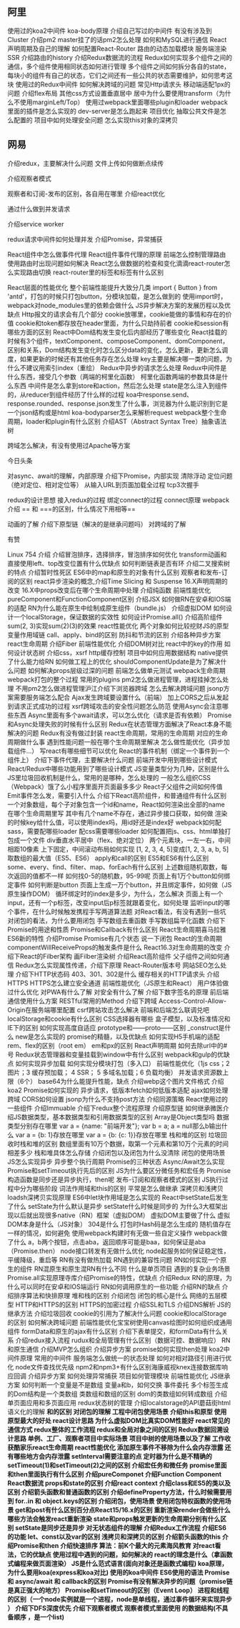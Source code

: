 

## 阿里

使用过的koa2中间件
koa-body原理
介绍自己写过的中间件
有没有涉及到Cluster
介绍pm2
master挂了的话pm2怎么处理
如何和MySQL进行通信
React声明周期及自己的理解
如何配置React-Router
路由的动态加载模块
服务端渲染SSR
介绍路由的history
介绍Redux数据流的流程
Redux如何实现多个组件之间的通信，多个组件使用相同状态如何进行管理
多个组件之间如何拆分各自的state，每块小的组件有自己的状态，它们之间还有一些公共的状态需要维护，如何思考这块
使用过的Redux中间件
如何解决跨域的问题
常见Http请求头
移动端适配1px的问题
介绍flex布局
其他css方式设置垂直居中
居中为什么要使用transform（为什么不使用marginLeft/Top） 使用过webpack里面哪些plugin和loader
webpack里面的插件是怎么实现的
dev-server是怎么跑起来
项目优化
抽取公共文件是怎么配置的
项目中如何处理安全问题
怎么实现this对象的深拷贝

## 网易

介绍redux，主要解决什么问题
文件上传如何做断点续传




介绍观察者模式

观察者和订阅-发布的区别，各自用在哪里
介绍react优化

通过什么做到并发请求

介绍service worker

redux请求中间件如何处理并发
介绍Promise，异常捕获



React组件中怎么做事件代理
React组件事件代理的原理
前端怎么控制管理路由
使用路由时出现问题如何解决
React怎么做数据的检查和变化滴滴react-router怎么实现路由切换
react-router里的<Link>标签和<a>标签有什么区别

React层面的性能优化
整个前端性能提升大致分几类
import { Button } from 'antd'，打包的时候只打包button，分模块加载，是怎么做到的
使用import时，webpack对node_modules里的依赖会做什么
JS异步解决方案的发展历程以及优缺点
Http报文的请求会有几个部分
cookie放哪里，cookie能做的事情和存在的价值
cookie和token都存放在header里面，为什么只劫持前者
cookie和session有哪些方面的区别
React中Dom结构发生变化后内部经历了哪些变化
React挂载的时候有3个组件，textComponent、composeComponent、domComponent，区别和关系，Dom结构发生变化时怎么区分data的变化，怎么更新，更新怎么调度，如果更新的时候还有其他任务存在怎么处理
key主要是解决哪一类的问题，为什么不建议用索引index（重绘）
Redux中异步的请求怎么处理
Redux中间件是什么东西，接受几个参数（两端的柯里化函数）
柯里化函数两端的参数具体是什么东西
中间件是怎么拿到store和action，然后怎么处理
state是怎么注入到组件的，从reducer到组件经历了什么样的过程
koa中response.send、response.rounded、response.json发生了什么事，浏览器为什么能识别到它是一个json结构或是html
koa-bodyparser怎么来解析request
webpack整个生命周期，loader和plugin有什么区别
介绍AST（Abstract Syntax Tree）抽象语法树


跨域怎么解决，有没有使用过Apache等方案

今日头条

对async、await的理解，内部原理
介绍下Promise，内部实现
清除浮动
定位问题（绝对定位、相对定位等）
从输入URL到页面加载全过程
tcp3次握手

redux的设计思想
接入redux的过程
绑定connect的过程
connect原理
webpack介绍
== 和 ===的区别，什么情况下用相等==

动画的了解
介绍下原型链（解决的是继承问题吗）
对跨域的了解

有赞

Linux 754 介绍
介绍冒泡排序，选择排序，冒泡排序如何优化
transform动画和直接使用left、top改变位置有什么优缺点
如何判断链表是否有环
介绍二叉搜索树的特点
介绍暂时性死区
ES6中的map和原生的对象有什么区别
观察者和发布-订阅的区别
react异步渲染的概念,介绍Time Slicing 和 Suspense
16.X声明周期的改变
16.X中props改变后在哪个生命周期中处理
介绍纯函数
前端性能优化
pureComponent和FunctionComponent区别
介绍JSX
如何做RN在安卓和IOS端的适配
RN为什么能在原生中绘制成原生组件（bundle.js）
介绍虚拟DOM
如何设计一个localStorage，保证数据的实效性
如何设计Promise.all()
介绍高阶组件
sum(2, 3)实现sum(2)(3)的效果
react性能优化
两个对象如何比较挖财JS的原型
变量作用域链
call、apply、bind的区别
防抖和节流的区别
介绍各种异步方案
react生命周期
介绍Fiber
前端性能优化
介绍DOM树对比
react中的key的作用
如何设计状态树
介绍css，xsrf
http缓存控制
项目中如何应用数据结构
native提供了什么能力给RN
如何做工程上的优化
shouldComponentUpdate是为了解决什么问题
如何解决props层级过深的问题
前端怎么做单元测试
webpack生命周期
webpack打包的整个过程
常用的plugins
pm2怎么做进程管理，进程挂掉怎么处理
不用pm2怎么做进程管理沪江介绍下浏览器跨域
怎么去解决跨域问题
jsonp方案需要服务端怎么配合
Ajax发生跨域要设置什么（前端）
加上CORS之后从发起到请求正式成功的过程
xsrf跨域攻击的安全性问题怎么防范
使用Async会注意哪些东西
Async里面有多个await请求，可以怎么优化（请求是否有依赖）
Promise和Async处理失败的时候有什么区别
Redux在状态管理方面解决了React本身不能解决的问题
Redux有没有做过封装
react生命周期，常用的生命周期
对应的生命周期做什么事
遇到性能问题一般在哪个生命周期里解决
怎么做性能优化（异步加载组件...）
写react有哪些细节可以优化
React的事件机制（绑定一个事件到一个组件上）
介绍下事件代理，主要解决什么问题
前端开发中用到哪些设计模式
React/Redux中哪些功能用到了哪些设计模式
JS变量类型分为几种，区别是什么
JS里垃圾回收机制是什么，常用的是哪种，怎么处理的
一般怎么组织CSS（Webpack）饿了么小程序里面开页面最多多少
React子父组件之间如何传值
Emit事件怎么发，需要引入什么
介绍下React高阶组件，和普通组件有什么区别
一个对象数组，每个子对象包含一个id和name，React如何渲染出全部的name
在哪个生命周期里写
其中有几个name不存在，通过异步接口获取，如何做
渲染的时候key给什么值，可以使用index吗，用id好还是index好
webpack如何配sass，需要配哪些loader
配css需要哪些loader
如何配置把js、css、html单独打包成一个文件
div垂直水平居中（flex、绝对定位）
两个元素块，一左一右，中间相距10像素
上下固定，中间滚动布局如何实现
  [1, 2, 3, 4, 5]变成[1, 2, 3, a, b, 5]
取数组的最大值（ES5、ES6）
apply和call的区别
ES5和ES6有什么区别
some、every、find、filter、map、forEach有什么区别
上述数组随机取数，每次返回的值都不一样
如何找0-5的随机数，95-99呢
页面上有1万个button如何绑定事件
如何判断是button
页面上生成一万个button，并且绑定事件，如何做（JS原生操作DOM）
循环绑定时的index是多少，为什么，怎么解决
页面上有一个input，还有一个p标签，改变input后p标签就跟着变化，如何处理
监听input的哪个事件，在什么时候触发携程手写两道算法题
对React看法，有没有遇到一些坑
对闭包的看法，为什么要用闭包
手写数组去重函数
手写数组扁平化函数
介绍下Promise的用途和性质
Promise和Callback有什么区别
React生命周期喜马拉雅ES6新的特性
介绍Promise
Promise有几个状态
说一下闭包
React的生命周期
componentWillReceiveProps的触发条件是什么
React16.3对生命周期的改变
介绍下React的Filber架构
画Filber渲染树
介绍React高阶组件
父子组件之间如何通信
Redux怎么实现属性传递，介绍下原理
React-Router版本号
网站SEO怎么处理
介绍下HTTP状态码
403、301、302是什么
缓存相关的HTTP请求头
介绍HTTPS
HTTPS怎么建立安全通道
前端性能优化（JS原生和React）
用户体验做过什么优化
对PWA有什么了解
对安全有什么了解
介绍下数字签名的原理
前后端通信使用什么方案
RESTful常用的Method
介绍下跨域
Access-Control-Allow-Origin在服务端哪里配置
csrf跨站攻击怎么解决
前端和后端怎么联调兑吧localStorage和cookie有什么区别
CSS选择器有哪些
盒子模型，以及标准情况和IE下的区别
如何实现高度自适应
prototype和——proto——区别
_construct是什么
new是怎么实现的
promise的精髓，以及优缺点
如何实现H5手机端的适配
rem、flex的区别（root em）
em和px的区别
React声明周期
如何去除url中的#号
Redux状态管理器和变量挂载到window中有什么区别
webpack和gulp的优缺点
如何实现异步加载
如何实现分模块打包（多入口）
前端性能优化（1js css；2 图片；3 缓存预加载； 4 SSR； 5 多域名加载；6 负载均衡）
并发请求资源数上限（6个）
base64为什么能提升性能，缺点
介绍webp这个图片文件格式
介绍koa2
Promise如何实现的
异步请求，低版本fetch如何低版本适配
ajax如何处理跨域
CORS如何设置
jsonp为什么不支持post方法
介绍同源策略
React使用过的一些组件
介绍Immuable
介绍下redux整个流程原理
介绍原型链
如何继承微医介绍JS数据类型，基本数据类型和引用数据类型的区别
Array是Object类型吗
数据类型分别存在哪里
var a = {name: "前端开发"}; var b = a; a = null那么b输出什么
var a = {b: 1}存放在哪里
var a = {b: {c: 1}}存放在哪里
栈和堆的区别
垃圾回收时栈和堆的区别
数组里面有10万个数据，取第一个元素和第10万个元素的时间相差多少
栈和堆具体怎么存储
介绍闭包以及闭包为什么没清除
闭包的使用场景
JS怎么实现异步
异步整个执行周期
Promise的三种状态
Async/Await怎么实现
Promise和setTimeout执行先后的区别
JS为什么要区分微任务和宏任务
Promise构造函数是同步还是异步执行，then呢
发布-订阅和观察者模式的区别
JS执行过程中分为哪些阶段
词法作用域和this的区别
平常是怎么做继承
深拷贝和浅拷贝
loadsh深拷贝实现原理
ES6中let块作用域是怎么实现的
React中setState后发生了什么
setState为什么默认是异步
setState什么时候是同步的
为什么3大框架出现以后就出现很多native（RN）框架（虚拟DOM）
虚拟DOM主要做了什么
虚拟DOM本身是什么（JS对象）
304是什么
打包时Hash码是怎么生成的
随机值存在一样的情况，如何避免
使用webpack构建时有无做一些自定义操作
webpack做了什么
a，b两个按钮，点击aba，返回顺序可能是baa，如何保证是aba（Promise.then）
node接口转发有无做什么优化
node起服务如何保证稳定性，平缓降级，重启等
RN有没有做热加载
RN遇到的兼容性问题
RN如何实现一个原生的组件
RN混原生和原生混RN有什么不同
什么是单页项目
遇到的复杂业务场景
Promise.all实现原理寺库介绍Promise的特性，优缺点
介绍Redux
RN的原理，为什么可以同时在安卓和IOS端运行
RN如何调用原生的一些功能
介绍RN的缺点
介绍排序算法和快排原理
堆和栈的区别
介绍闭包
闭包的核心是什么
网络的五层模型
HTTP和HTTPS的区别
HTTPS的加密过程
介绍SSL和TLS
介绍DNS解析
JS的继承方法
介绍垃圾回收
cookie的引用为了解决什么问题
cookie和localStorage的区别
如何解决跨域问题
前端性能优化宝宝树使用canvas绘图时如何组织成通用组件
formData和原生的ajax有什么区别
介绍下表单提交，和formData有什么关系
介绍redux接入流程
rudux和全局管理有什么区别（数据可控、数据响应）
RN和原生通信
介绍MVP怎么组织
介绍异步方案
promise如何实现then处理
koa2中间件原理
常用的中间件
服务端怎么做统一的状态处理
如何对相对路径引用进行优化
node文件查找优先级
npm2和npm3+有什么区别海康威视knex连接数据库响应回调
介绍异步方案
如何处理异常捕获
项目如何管理模块
前端性能优化
JS继承方案
如何判断一个变量是不是数组
变量a和b，如何交换
事件委托
多个标签生成的Dom结构是一个类数组
类数组和数组的区别
dom的类数组如何转成数组
介绍单页面应用和多页面应用
redux状态树的管理
介绍localstorage的API蘑菇街html语义化的理解
<b>和<strong>的区别
对闭包的理解
工程中闭包使用场景
介绍this和原型
使用原型最大的好处
react设计思路
为什么虚拟DOM比真实DOM性能好
react常见的通信方式
redux整体的工作流程
redux和全局对象之间的区别
Redux数据回溯设计思路
单例、工厂、观察者项目中实际场景
项目中树的使用场景以及了解
工作收获酷家乐react生命周期
react性能优化
添加原生事件不移除为什么会内存泄露
还有哪些地方会内存泄露
setInterval需要注意的点
定时器为什么是不精确的
setTimeout(1)和setTimeout(2)之间的区别
介绍宏任务和微任务
promise里面和then里面执行有什么区别
介绍pureComponet
介绍Function Component
React数据流
props和state的区别
介绍react context
介绍class和ES5的类以及区别
介绍箭头函数和普通函数的区别
介绍defineProperty方法，什么时候需要用到
for..in 和 object.keys的区别
介绍闭包，使用场景
使用闭包特权函数的使用场景
get和post有什么区别百分点React15/16.x的区别
重新渲染render会做些什么
哪些方法会触发react重新渲染
state和props触发更新的生命周期分别有什么区别
setState是同步还是异步
对无状态组件的理解
介绍Redux工作流程
介绍ES6的功能
let、const以及var的区别
浅拷贝和深拷贝的区别
介绍箭头函数的this
介绍Promise和then
介绍快速排序
算法：前K个最大的元素海风教育
对react看法，它的优缺点
使用过程中遇到的问题，如何解决的
react的理念是什么（拿函数式编程来做页面渲染）
JS是什么范式语言(面向对象还是函数式编程)
koa原理，为什么要用koa(express和koa对比)
使用的koa中间件
ES6使用的语法
Promise 和 async/await 和 callback的区别
Promise有没有解决异步的问题（promise链是真正强大的地方）
Promise和setTimeout的区别（Event Loop）
进程和线程的区别（一个node实例就是一个进程，node是单线程，通过事件循环来实现异步
）
介绍下DFS深度优先
介绍下观察者模式
观察者模式里面使用
的数据结构(不具备顺序 ，是一个list)